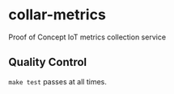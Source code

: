 # collar-metrics
Proof of Concept IoT metrics collection service

## Quality Control
`make test` passes at all times.

